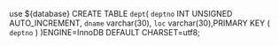 use ${database}
CREATE TABLE `dept`( `deptno`  INT UNSIGNED AUTO_INCREMENT, `dname` varchar(30), `loc` varchar(30),PRIMARY KEY ( `deptno` ) )ENGINE=InnoDB DEFAULT CHARSET=utf8;

